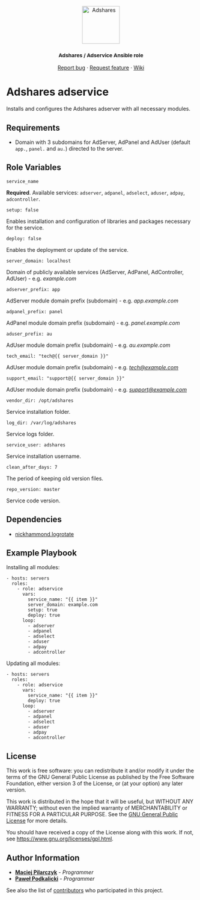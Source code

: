 <p align="center">
    <a href="https://adshares.net/" title="Adshares sp. z o.o." target="_blank">
        <img src="https://adshares.net/logos/ads.svg" alt="Adshares" width="100" height="100">
    </a>
</p>
<h3 align="center"><small>Adshares / Adservice Ansible role</small></h3>
<p align="center">
    <a href="https://github.com/adshares/ansible-role-adservice/issues/new?template=bug_report.md&labels=Bug">Report bug</a>
    ·
    <a href="https://github.com/adshares/ansible-role-adservice/issues/new?template=feature_request.md&labels=New%20Feature">Request feature</a>
    ·
    <a href="https://github.com/adshares/ansible-role-adservice/wiki">Wiki</a>
</p>

Adshares adservice
=========

Installs and configures the Adshares adserver with all necessary modules.

Requirements
------------

- Domain with 3 subdomains for AdServer, AdPanel and AdUser (default `app.`, `panel.` and `au.`) directed to the server.

Role Variables
--------------

    service_name

**Required**. Available services: `adserver`, `adpanel`, `adselect`, `aduser`, `adpay`, `adcontroller`.

    setup: false

Enables installation and configuration of libraries and packages necessary for the service.

    deploy: false

Enables the deployment or update of the service.

    server_domain: localhost

Domain of publicly available services (AdServer, AdPanel, AdController, AdUser) - e.g. *example.com*

    adserver_prefix: app

AdServer module domain prefix (subdomain) - e.g. *app.example.com*

    adpanel_prefix: panel

AdPanel module domain prefix (subdomain) - e.g. *panel.example.com*

    aduser_prefix: au

AdUser module domain prefix (subdomain) - e.g. *au.example.com*

    tech_email: "tech@{{ server_domain }}"

AdUser module domain prefix (subdomain) - e.g. *tech@example.com*

    support_email: "support@{{ server_domain }}"

AdUser module domain prefix (subdomain) - e.g. *support@example.com*

    vendor_dir: /opt/adshares

Service installation folder.

    log_dir: /var/log/adshares

Service logs folder.

    service_user: adshares

Service installation username.

    clean_after_days: 7

The period of keeping old version files.

    repo_version: master

Service code version.

Dependencies
------------

- [nickhammond.logrotate](https://github.com/nickhammond/ansible-logrotate)

Example Playbook
----------------

Installing all modules:

    - hosts: servers
      roles:
        - role: adservice
          vars:
            service_name: "{{ item }}"
            server_domain: example.com
            setup: true
            deploy: true
          loop:
            - adserver
            - adpanel
            - adselect
            - aduser
            - adpay
            - adcontroller

Updating all modules:

    - hosts: servers
      roles:
        - role: adservice
          vars:
            service_name: "{{ item }}"
            deploy: true
          loop:
            - adserver
            - adpanel
            - adselect
            - aduser
            - adpay
            - adcontroller

License
-------

This work is free software: you can redistribute it and/or modify
it under the terms of the GNU General Public License as published by
the Free Software Foundation, either version 3 of the License, or
(at your option) any later version.

This work is distributed in the hope that it will be useful,
but WITHOUT ANY WARRANTY; without even the implied warranty of
MERCHANTABILITY or FITNESS FOR A PARTICULAR PURPOSE. See the
[GNU General Public License](LICENSE) for more details.

You should have received a copy of the License along with this work.
If not, see <https://www.gnu.org/licenses/gpl.html>.

Author Information
------------------

* **[Maciej Pilarczyk](https://github.com/m-pilarczyk)** - _Programmer_
* **[Paweł Podkalicki](https://github.com/PawelPodkalicki)** - _Programmer_

See also the list of [contributors](https://github.com/adshares/aduser/contributors) who participated in this project.